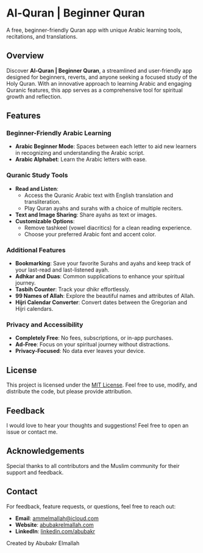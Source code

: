 # Al-Quran | Beginner Quran

A free, beginner-friendly Quran app with unique Arabic learning tools, recitations, and translations.

## Overview

Discover **Al-Quran | Beginner Quran**, a streamlined and user-friendly app designed for beginners, reverts, and anyone seeking a focused study of the Holy Quran. With an innovative approach to learning Arabic and engaging Quranic features, this app serves as a comprehensive tool for spiritual growth and reflection.

## Features

### Beginner-Friendly Arabic Learning

- **Arabic Beginner Mode**: Spaces between each letter to aid new learners in recognizing and understanding the Arabic script.
- **Arabic Alphabet**: Learn the Arabic letters with ease.

### Quranic Study Tools

- **Read and Listen**: 
  - Access the Quranic Arabic text with English translation and transliteration.
  - Play Quran ayahs and surahs with a choice of multiple reciters.
- **Text and Image Sharing**: Share ayahs as text or images.
- **Customizable Options**:
  - Remove tashkeel (vowel diacritics) for a clean reading experience.
  - Choose your preferred Arabic font and accent color.

### Additional Features

- **Bookmarking**: Save your favorite Surahs and ayahs and keep track of your last-read and last-listened ayah.
- **Adhkar and Duas**: Common supplications to enhance your spiritual journey.
- **Tasbih Counter**: Track your dhikr effortlessly.
- **99 Names of Allah**: Explore the beautiful names and attributes of Allah.
- **Hijri Calendar Converter**: Convert dates between the Gregorian and Hijri calendars.

### Privacy and Accessibility

- **Completely Free**: No fees, subscriptions, or in-app purchases.
- **Ad-Free**: Focus on your spiritual journey without distractions.
- **Privacy-Focused**: No data ever leaves your device.

## License

This project is licensed under the [MIT License](LICENSE). Feel free to use, modify, and distribute the code, but please provide attribution.

## Feedback

I would love to hear your thoughts and suggestions! Feel free to open an issue or contact me.

## Acknowledgements

Special thanks to all contributors and the Muslim community for their support and feedback.

## Contact

For feedback, feature requests, or questions, feel free to reach out:
- **Email**: ammelmallah@icloud.com
- **Website**: [abubakrelmallah.com](https://abubakrelmallah.wordpress.com/)
- **LinkedIn**: [linkedin.com/abubakr](https://www.linkedin.com/in/abubakr-elmallah-416a0b273/)

Created by Abubakr Elmallah
